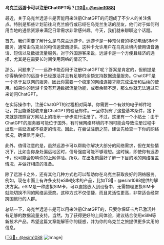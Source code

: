 **乌克兰远游卡可以注册ChatGPT吗？[[TG💪+ @esim1088](https://t.me/s/esim1088)]**

最近，关于乌克兰远游卡是否能用来注册ChatGPT的问题成了不少人的关注焦点。特别是那些计划前往乌克兰旅行或已经在乌克兰生活的朋友，他们对于如何利用当地的通信资源来满足日常需求非常感兴趣。今天，我们就来聊聊这个话题。

首先，我们需要了解什么是乌克兰远游卡。远游卡是一种预付费的移动电话SIM卡服务，通常由乌克兰的电信运营商提供。这种卡允许用户在乌克兰境内使用语音通话、短信以及数据流量服务。对于外国游客来说，远游卡是一个方便且经济的选择，尤其是在需要长时间使用网络的情况下。

那么，问题来了——远游卡能否用于注册ChatGPT呢？答案是肯定的，但前提是你得确保你的远游卡已经激活并且有足够的余额支持数据流量服务。ChatGPT是一个基于互联网的服务，因此你需要一个稳定的网络连接才能完成注册和后续的使用。如果你的远游卡没有开通数据流量功能，或者余额不足，那么你就无法通过它来访问ChatGPT。

在实际操作中，注册ChatGPT的过程相对简单。你需要一个有效的电子邮件地址，并且能够接收来自ChatGPT的验证邮件。一旦你拥有了这些基本条件，接下来就是按照官方网站上的指示一步步进行注册了。不过，这里有一个小贴士：由于ChatGPT的服务器可能位于国外，有时候网络环境的不同可能会导致注册过程中出现一些延迟或不稳定的情况。因此，在尝试注册之前，建议先检查一下你的网络状况，确保信号良好。

此外，值得注意的是，虽然远游卡可以帮助你解决大部分的网络需求，但在某些情况下，比如当你身处偏远地区时，信号强度可能不够理想。这时候，即使你有远游卡，也可能会影响你的上网体验。所以，在出发前最好了解一下目的地的网络覆盖情况，并做好相应的准备。

除了远游卡之外，还有其他几种方式也可以帮助你在乌克兰获取良好的网络服务。例如，现在市面上有许多支持eSIM技术的产品，比如TG💪+ @esim1088提供的解决方案。eSIM是一种虚拟SIM卡，可以直接嵌入到设备中，无需物理更换SIM卡就能切换不同的网络运营商。这种方式不仅便捷，而且灵活性更高，非常适合经常跨国旅行的人群。

总结一下，乌克兰远游卡是可以用来注册ChatGPT的，只要你保证卡片已激活并有足够的数据流量支持。当然，为了获得更好的上网体验，建议结合使用eSIM等新技术产品。希望这篇文章能解答你的疑惑，并为你的乌克兰之旅提供更多实用的信息。

[[TG💪+ @esim1088](https://t.me/s/esim1088) ![Image](https://i.postimg.cc/4NQfJmqS/Snipaste-2025-05-13-00-14-12.png)]